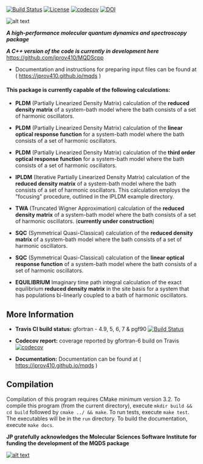 [![Build Status](https://travis-ci.org/jprov410/mqds.svg?branch=master)](https://travis-ci.org/jprov410/mqds)
[![License](https://img.shields.io/badge/License-BSD%203--Clause-blue.svg)](https://opensource.org/licenses/BSD-3-Clause)
[![codecov](https://codecov.io/gh/jprov410/mqds/branch/master/graph/badge.svg)](https://codecov.io/gh/jprov410/mqds)
[![DOI](https://zenodo.org/badge/120659217.svg)](https://zenodo.org/badge/latestdoi/120659217)

![alt text](https://github.com/jprov410/mqds/blob/master/images/logo.jpg)

__*A high-performance molecular quantum dynamics and spectroscopy package*__

__*A C++ version of the code is currently in development here*__ https://github.com/jprov410/MQDScpp

* Documentation and instructions for preparing input files can be found at ( https://jprov410.github.io/mqds ) 

#### This package is currently capable of the following calculations:


* __PLDM__ (Partially Linearized Density Matrix) calculation of the __reduced density
 matrix__ of a system-bath model where the bath consists of a set of harmonic 
 oscillators.

* __PLDM__ (Partially Linearized Density Matrix) calculation of the __linear 
optical response function__ for a system-bath model where the bath consists 
of a set of harmonic oscillators.

* __PLDM__ (Partially Linearized Density Matrix) calculation of the __third order 
optical response function__ for a system-bath model where the bath consists 
of a set of harmonic oscillators.

* __IPLDM__ (Iterative Partially Linearized Density Matrix) calculation of the __reduced density
 matrix__ of a system-bath model where the bath consists of a set of harmonic 
 oscillators. This calculation employs the "focusing" procedure, outlined in the IPLDM example directory.

* __TWA__ (Truncated Wigner Approximation) calculation of the __reduced density matrix__ 
of a system-bath model where the bath consists of a set of harmonic oscillators.
(__currently under construction__)

* __SQC__ (Symmetrical Quasi-Classical) calculation of the __reduced density matrix__ 
of a system-bath model where the bath consists of a set of harmonic oscillators.

* __SQC__ (Symmetrical Quasi-Classical) calculation of the __linear optical response function__ 
of a system-bath model where the bath consists of a set of harmonic oscillators.

* __EQUILIBRIUM__ Imaginary time path integral calculation of the exact equilibrium 
__reduced density matrix__ in the site basis for a system that has populations bi-linearly
coupled to a bath of harmonic oscillators.

More Information
----

* __Travis CI build status:__ gfortran - 4.9, 5, 6, 7 & pgf90
[![Build Status](https://travis-ci.org/jprov410/mqds.svg?branch=master)](https://travis-ci.org/jprov410/mqds)
* __Codecov report:__ coverage reported by gfortran-6 build on Travis 
[![codecov](https://codecov.io/gh/jprov410/mqds/branch/master/graph/badge.svg)](https://codecov.io/gh/jprov410/mqds)

* __Documentation:__ Documentation can be found at ( https://jprov410.github.io/mqds ) 

## Compilation

Compilation of this program requires CMake minimum version 3.2. 
To compile this program (from the current directory), execute `mkdir build && cd build` 
followed by `cmake ../ && make`. To run tests, execute `make test`. The executables 
will be in the `run` directory. To build the documentation, execute `make docs`.

__JP gratefully acknowledges the Molecular Sciences Software Institute for funding the development of the MQDS package__

[![alt text](https://github.com/jprov410/mqds/blob/master/images/MolSSI-Logo-2.jpg)](http://molssi.org)